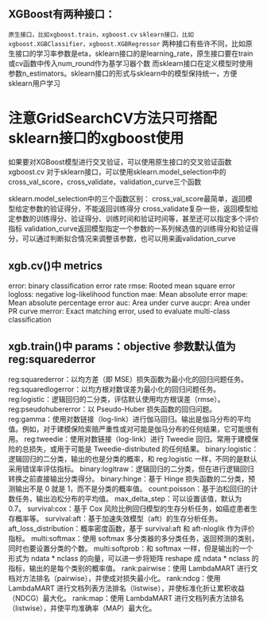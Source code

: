## XGBoost有两种接口：

`原生接口，比如xgboost.train，xgboost.cv`
`sklearn接口，比如xgboost.XGBClassifier，xgboost.XGBRegressor`
两种接口有些许不同，比如原生接口的学习率参数是eta，sklearn接口的是learning_rate，原生接口要在train或cv函数中传入num_round作为基学习器个数
而sklearn接口在定义模型时使用参数n_estimators。sklearn接口的形式与sklearn中的模型保持统一，方便sklearn用户学习

# 注意GridSearchCV方法只可搭配sklearn接口的xgboost使用
如果要对XGBoost模型进行交叉验证，可以使用原生接口的交叉验证函数xgboost.cv
对于sklearn接口，可以使用sklearn.model_selection中的cross_val_score，cross_validate，validation_curve三个函数

sklearn.model_selection中的三个函数区别：
cross_val_score最简单，返回模型给定参数的验证得分，不能返回训练得分
cross_validate复杂一些，返回模型给定参数的训练得分、验证得分、训练时间和验证时间等，甚至还可以指定多个评价指标
validation_curve返回模型指定一个参数的一系列候选值的训练得分和验证得分，可以通过判断拟合情况来调整该参数，也可以用来画validation_curve

## xgb.cv()中 metrics
error:    binary classification error rate
rmse:     Rooted mean square error
logloss:  negative log-likelihood function
mae:      Mean absolute error
mape:     Mean absolute percentage error
auc:      Area under curve
aucpr:    Area under PR curve
merror:   Exact matching error, used to evaluate multi-class classification

## xgb.train()中 params：objective 参数默认值为 reg:squarederror

reg:squarederror：以均方差（即 MSE）损失函数为最小化的回归问题任务。
reg:squaredlogerror：以均方根对数误差为最小化的回归问题任务。
reg:logistic：逻辑回归的二分类，评估默认使用均方根误差（rmse）。
reg:pseudohubererror：以 Pseudo-Huber 损失函数的回归问题。
reg:gamma：使用对数链接（log-link）进行伽马回归。输出是伽马分布的平均值。例如，对于建模保险索赔严重性或对可能是伽马分布的任何结果，它可能很有用。
reg:tweedie：使用对数链接（log-link）进行 Tweedie 回归。常用于建模保险的总损失，或用于可能是 Tweedie-distributed 的任何结果。
binary:logistic：逻辑回归的二分类，输出的也是分类的概率，和 reg:logistic 一样，不同的是默认采用错误率评估指标。
binary:logitraw：逻辑回归的二分类，但在进行逻辑回归转换之前直接输出分类得分。
binary:hinge：基于 Hinge 损失函数的二分类，预测输出不是 0 就是 1，而不是分类的概率值。
count:poisson：基于泊松回归的计数任务，输出泊松分布的平均值。
max_delta_step：可以设置该值，默认为 0.7。
survival:cox：基于 Cox 风险比例回归模型的生存分析任务，如癌症患者生存概率等。
survival:aft：基于加速失效模型（aft）的生存分析任务。
aft_loss_distribution：概率密度函数，基于 survival:aft 和 aft-nloglik 作为评价指标。
multi:softmax：使用 softmax 多分类器的多分类任务，返回预测的类别，同时也要设置分类的个数。
multi:softprob：和 softmax 一样，但是输出的一个形式为 ndata * nclass 的向量，可以进一步将矩阵 reshape 成 ndata * nclass 的指标，输出的是每个类别的概率值。
rank:pairwise：使用 LambdaMART 进行文档对方法排名（pairwise），并使成对损失最小化。
rank:ndcg：使用 LambdaMART 进行文档列表方法排名（listwise），并使标准化折让累积收益（NDCG）最大化。
rank:map：使用 LambdaMART 进行文档列表方法排名（listwise），并使平均准确率（MAP）最大化。